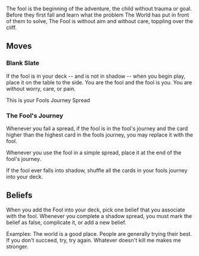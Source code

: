 The fool is the beginning of the adventure, the child without trauma or goal. Before they first fall and learn what the problem The World has put in front of them to solve, The Fool is without aim and without care, toppling over the cliff.

## Moves
### Blank Slate
If the fool is in your deck -- and is not in shadow -- when you begin play, place it on the table to the side. You are the fool and the fool is you. You are without worry, care, or pain. 

This is your Fools Journey Spread

### The Fool's Journey
Whenever you fail a spread, if the fool is in the fool's journey and the card higher than the highest card in the fools journey,  you may replace it with the fool.

Whenever you use the fool in a simple spread, place it at the end of the fool's journey.

If the fool ever falls into shadow, shuffle all the cards in your fools journey into your deck.

## Beliefs


When you add the Fool into your deck, pick one belief that you associate with the fool. Whenever you complete a shadow spread, you must mark the belief as false, complicate it, or add a new belief.

Examples:
The world is a good place.
People are generally trying their best.
If you don't succeed, try, try again.
Whatever doesn't kill me makes me stronger.